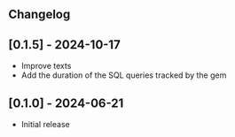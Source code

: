 ## Changelog

## [0.1.5] - 2024-10-17

- Improve texts
- Add the duration of the SQL queries tracked by the gem

## [0.1.0] - 2024-06-21

- Initial release
